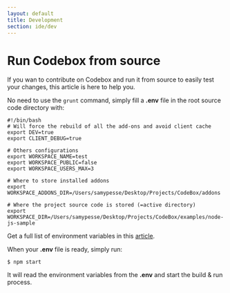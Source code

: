 ```yaml
---
layout: default
title: Development
section: ide/dev
---
```


# Run Codebox from source

If you wan to contribute on Codebox and run it from source to easily test your changes, this article is here to help you.

No need to use the ```grunt``` command, simply fill a **.env** file in the root source code directory with:

```
#!/bin/bash
# Will force the rebuild of all the add-ons and avoid client cache
export DEV=true
export CLIENT_DEBUG=true

# Others configurations
export WORKSPACE_NAME=test
export WORKSPACE_PUBLIC=false
export WORKSPACE_USERS_MAX=3

# Where to store installed addons
export WORKSPACE_ADDONS_DIR=/Users/samypesse/Desktop/Projects/CodeBox/addons

# Where the project source code is stored (=active directory)
export WORKSPACE_DIR=/Users/samypesse/Desktop/Projects/CodeBox/examples/node-js-sample
```

Get a full list of environment variables in this [article](./env.md).

When your **.env** file is ready, simply run:

```
$ npm start
```

It will read the environment variables from the **.env** and start the build & run process.